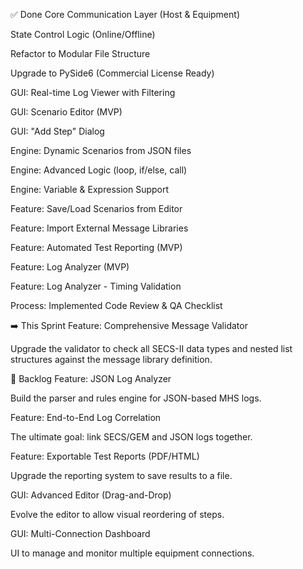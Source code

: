 ✅ Done
Core Communication Layer (Host & Equipment)

State Control Logic (Online/Offline)

Refactor to Modular File Structure

Upgrade to PySide6 (Commercial License Ready)

GUI: Real-time Log Viewer with Filtering

GUI: Scenario Editor (MVP)

GUI: "Add Step" Dialog

Engine: Dynamic Scenarios from JSON files

Engine: Advanced Logic (loop, if/else, call)

Engine: Variable & Expression Support

Feature: Save/Load Scenarios from Editor

Feature: Import External Message Libraries

Feature: Automated Test Reporting (MVP)

Feature: Log Analyzer (MVP)

Feature: Log Analyzer - Timing Validation

Process: Implemented Code Review & QA Checklist

➡️ This Sprint
Feature: Comprehensive Message Validator

Upgrade the validator to check all SECS-II data types and nested list structures against the message library definition.

📝 Backlog
Feature: JSON Log Analyzer

Build the parser and rules engine for JSON-based MHS logs.

Feature: End-to-End Log Correlation

The ultimate goal: link SECS/GEM and JSON logs together.

Feature: Exportable Test Reports (PDF/HTML)

Upgrade the reporting system to save results to a file.

GUI: Advanced Editor (Drag-and-Drop)

Evolve the editor to allow visual reordering of steps.

GUI: Multi-Connection Dashboard

UI to manage and monitor multiple equipment connections.
